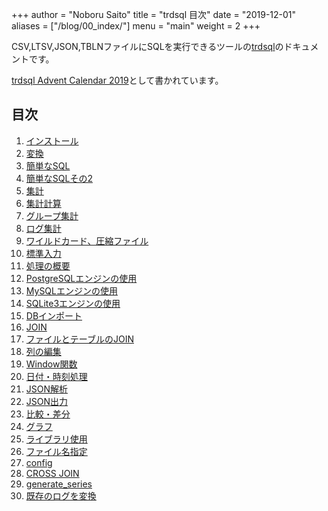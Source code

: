 +++
author = "Noboru Saito"
title = "trdsql 目次"
date = "2019-12-01"
aliases = ["/blog/00_index/"]
menu = "main"
weight = 2
+++

CSV,LTSV,JSON,TBLNファイルにSQLを実行できるツールの[trdsql](https://github.com/noborus/trdsql)のドキュメントです。

[trdsql Advent Calendar 2019](https://qiita.com/advent-calendar/2019/trdsql)として書かれています。

## 目次

1. [インストール](/blog/01_install)
1. [変換](/blog/02_convert)
1. [簡単なSQL](/blog/03_sql)
1. [簡単なSQLその2](/blog/04_sql2)
1. [集計](/blog/05_aggregate)
1. [集計計算](/blog/06_calculation)
1. [グループ集計](/blog/07_group)
1. [ログ集計](/blog/08_log)
1. [ワイルドカード、圧縮ファイル](/blog/09_wildcard)
1. [標準入力](/blog/10_stdin)
1. [処理の概要](/blog/11_summary)
1. [PostgreSQLエンジンの使用](/blog/12_postgres)
1. [MySQLエンジンの使用](/blog/13_mysql)
1. [SQLite3エンジンの使用](/blog/14_sqlite3)
1. [DBインポート](/blog/15_import)
1. [JOIN](/blog/16_join)
1. [ファイルとテーブルのJOIN](/blog/17_file_table)
1. [列の編集](/blog/18_edit_columns)
1. [Window関数](/blog/19_window)
1. [日付・時刻処理](/blog/20_date)
1. [JSON解析](/blog/21_json_parse)
1. [JSON出力](/blog/22_json_output)
1. [比較・差分](/blog/23_except)
1. [グラフ](/blog/24_graph)
1. [ライブラリ使用](/blog/25_library)
1. [ファイル名指定](/blog/26_file_sql)
1. [config](/blog/27_config)
1. [CROSS JOIN](/blog/28_cross_join)
1. [generate_series](/blog/29_generate_series/)
1. [既存のログを変換](/blog/30_convert_log/)